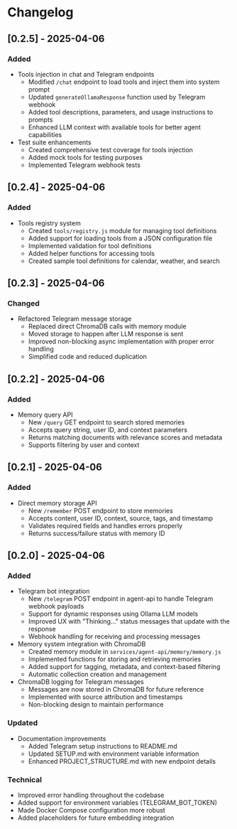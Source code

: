 # Changelog

## [0.2.5] - 2025-04-06

### Added
- Tools injection in chat and Telegram endpoints
  - Modified `/chat` endpoint to load tools and inject them into system prompt
  - Updated `generateOllamaResponse` function used by Telegram webhook
  - Added tool descriptions, parameters, and usage instructions to prompts
  - Enhanced LLM context with available tools for better agent capabilities
- Test suite enhancements
  - Created comprehensive test coverage for tools injection
  - Added mock tools for testing purposes
  - Implemented Telegram webhook tests

## [0.2.4] - 2025-04-06

### Added
- Tools registry system
  - Created `tools/registry.js` module for managing tool definitions
  - Added support for loading tools from a JSON configuration file
  - Implemented validation for tool definitions
  - Added helper functions for accessing tools
  - Created sample tool definitions for calendar, weather, and search

## [0.2.3] - 2025-04-06

### Changed
- Refactored Telegram message storage
  - Replaced direct ChromaDB calls with memory module
  - Moved storage to happen after LLM response is sent
  - Improved non-blocking async implementation with proper error handling
  - Simplified code and reduced duplication

## [0.2.2] - 2025-04-06

### Added
- Memory query API
  - New `/query` GET endpoint to search stored memories
  - Accepts query string, user ID, and context parameters
  - Returns matching documents with relevance scores and metadata
  - Supports filtering by user and context

## [0.2.1] - 2025-04-06

### Added
- Direct memory storage API
  - New `/remember` POST endpoint to store memories
  - Accepts content, user ID, context, source, tags, and timestamp
  - Validates required fields and handles errors properly
  - Returns success/failure status with memory ID

## [0.2.0] - 2025-04-06

### Added
- Telegram bot integration
  - New `/telegram` POST endpoint in agent-api to handle Telegram webhook payloads
  - Support for dynamic responses using Ollama LLM models
  - Improved UX with "Thinking..." status messages that update with the response
  - Webhook handling for receiving and processing messages
- Memory system integration with ChromaDB
  - Created memory module in `services/agent-api/memory/memory.js`
  - Implemented functions for storing and retrieving memories
  - Added support for tagging, metadata, and context-based filtering
  - Automatic collection creation and management
- ChromaDB logging for Telegram messages
  - Messages are now stored in ChromaDB for future reference
  - Implemented with source attribution and timestamps
  - Non-blocking design to maintain performance

### Updated
- Documentation improvements
  - Added Telegram setup instructions to README.md
  - Updated SETUP.md with environment variable information
  - Enhanced PROJECT_STRUCTURE.md with new endpoint details

### Technical
- Improved error handling throughout the codebase
- Added support for environment variables (TELEGRAM_BOT_TOKEN)
- Made Docker Compose configuration more robust
- Added placeholders for future embedding integration 